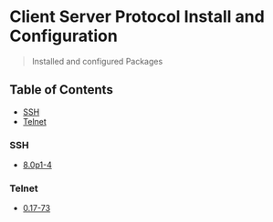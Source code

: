 # Client Server Protocol Install and Configuration
> Installed and configured Packages

## Table of Contents
* [SSH](#ssh)
* [Telnet](#telnet)

### SSH
* [8.0p1-4](https://github.com/Cuates/lampcentosinstall/tree/master/clientseverprotocol/ssh)

### Telnet
* [0.17-73](https://github.com/Cuates/lampcentosinstall/tree/master/clientseverprotocol/telnet)
